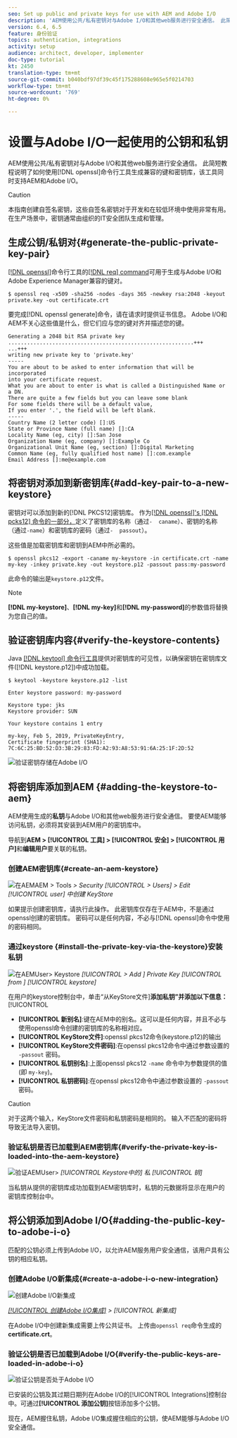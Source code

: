 ```yaml
---
seo: Set up public and private keys for use with AEM and Adobe I/O
description: 'AEM使用公共/私有密钥对与Adobe I/O和其他web服务进行安全通信。 此简短教程说明了如何使用openssl命令行工具生成兼容的键和密钥库，该工具同时支持AEM和Adobe I/O。 '
version: 6.4, 6.5
feature: 身份验证
topics: authentication, integrations
activity: setup
audience: architect, developer, implementer
doc-type: tutorial
kt: 2450
translation-type: tm+mt
source-git-commit: b040bdf97df39c45f175288608e965e5f0214703
workflow-type: tm+mt
source-wordcount: '769'
ht-degree: 0%

---
```



# 设置与Adobe I/O一起使用的公钥和私钥

AEM使用公共/私有密钥对与Adobe I/O和其他web服务进行安全通信。 此简短教程说明了如何使用[!DNL openssl]命令行工具生成兼容的键和密钥库，该工具同时支持AEM和Adobe I/O。

>[!CAUTION]
>
>本指南创建自签名密钥，这些自签名密钥对于开发和在较低环境中使用非常有用。 在生产场景中，密钥通常由组织的IT安全团队生成和管理。

## 生成公钥/私钥对{#generate-the-public-private-key-pair}

[[!DNL openssl]](https://www.openssl.org/docs/man1.0.2/man1/openssl.html)命令行工具的[[!DNL req] command](https://www.openssl.org/docs/man1.0.2/man1/req.html)可用于生成与Adobe I/O和Adobe Experience Manager兼容的键对。

```shell
$ openssl req -x509 -sha256 -nodes -days 365 -newkey rsa:2048 -keyout private.key -out certificate.crt
```

要完成[!DNL openssl generate]命令，请在请求时提供证书信息。 Adobe I/O和AEM不关心这些值是什么，但它们应与您的键对齐并描述您的键。

```
Generating a 2048 bit RSA private key
...........................................................+++
...+++
writing new private key to 'private.key'
-----
You are about to be asked to enter information that will be incorporated
into your certificate request.
What you are about to enter is what is called a Distinguished Name or a DN.
There are quite a few fields but you can leave some blank
For some fields there will be a default value,
If you enter '.', the field will be left blank.
-----
Country Name (2 letter code) []:US
State or Province Name (full name) []:CA
Locality Name (eg, city) []:San Jose
Organization Name (eg, company) []:Example Co
Organizational Unit Name (eg, section) []:Digital Marketing
Common Name (eg, fully qualified host name) []:com.example
Email Address []:me@example.com
```

## 将密钥对添加到新密钥库{#add-key-pair-to-a-new-keystore}

密钥对可以添加到新的[!DNL PKCS12]密钥库。 作为[[!DNL openssl]'s [!DNL pcks12] 命令的一部分，](https://www.openssl.org/docs/man1.0.2/man1/pkcs12.html)定义了密钥库的名称（通过`-  caname`）、密钥的名称（通过`-name`）和密钥库的密码（通过`-  passout`）。

这些值是加载密钥库和密钥到AEM中所必需的。

```shell
$ openssl pkcs12 -export -caname my-keystore -in certificate.crt -name my-key -inkey private.key -out keystore.p12 -passout pass:my-password
```

此命令的输出是`keystore.p12`文件。

>[!NOTE]
>
>**[!DNL my-keystore]**、**[!DNL my-key]**&#x200B;和&#x200B;**[!DNL my-password]**&#x200B;的参数值将替换为您自己的值。

## 验证密钥库内容{#verify-the-keystore-contents}

Java [[!DNL keytool] 命令行工具](https://docs.oracle.com/middleware/1213/wls/SECMG/keytool-summary-appx.htm#SECMG818)提供对密钥库的可见性，以确保密钥在密钥库文件([!DNL keystore.p12])中成功加载。

```shell
$ keytool -keystore keystore.p12 -list

Enter keystore password: my-password

Keystore type: jks
Keystore provider: SUN

Your keystore contains 1 entry

my-key, Feb 5, 2019, PrivateKeyEntry,
Certificate fingerprint (SHA1): 7C:6C:25:BD:52:D3:3B:29:83:FD:A2:93:A8:53:91:6A:25:1F:2D:52
```

![验证密钥存储在Adobe I/O](assets/set-up-public-private-keys-for-use-with-aem-and-adobe-io/adobe-io--public-keys.png)

## 将密钥库添加到AEM {#adding-the-keystore-to-aem}

AEM使用生成的&#x200B;**私钥**&#x200B;与Adobe I/O和其他web服务进行安全通信。 要使AEM能够访问私钥，必须将其安装到AEM用户的密钥库中。

导航到&#x200B;**AEM > [!UICONTROL 工具] > [!UICONTROL 安全] > [!UICONTROL 用户]**&#x200B;和&#x200B;**编辑用户**&#x200B;要关联的私钥。

### 创建AEM密钥库{#create-an-aem-keystore}

![在AEMAEM > Tools](assets/set-up-public-private-keys-for-use-with-aem-and-adobe-io/aem--create-keystore.png)
*> Security [!UICONTROL > Users] > Edit  [!UICONTROL user] 中创建  KeyStore*

如果提示创建密钥库，请执行此操作。 此密钥库仅存在于AEM中，不是通过openssl创建的密钥库。 密码可以是任何内容，不必与[!DNL openssl]命令中使用的密码相同。

### 通过keystore {#install-the-private-key-via-the-keystore}安装私钥

![在AEMUser> Keystore](assets/set-up-public-private-keys-for-use-with-aem-and-adobe-io/aem--add-private-key.png)
*[!UICONTROL > Add ] Private Key [!UICONTROL  from ]  [!UICONTROL keystore]*

在用户的keystore控制台中，单击“从KeyStore文件&#x200B;]**添加私钥”并添加以下信息：**[!UICONTROL 

* **[!UICONTROL 新别名]**:键在AEM中的别名。这可以是任何内容，并且不必与使用openssl命令创建的密钥库的名称相对应。
* **[!UICONTROL KeyStore文件]**:openssl pkcs12命令(keystore.p12)的输出
* **[!UICONTROL KeyStore文件密码]**:在openssl pkcs12命令中通过参数设置的 `-passout` 密码。
* **[!UICONTROL 私钥别名]**:上面openssl pkcs12 `-name` 命令中为参数提供的值(即 `my-key`)。
* **[!UICONTROL 私钥密码]**:在openssl pkcs12命令中通过参数设置的 `-passout` 密码。

>[!CAUTION]
>
>对于这两个输入，KeyStore文件密码和私钥密码是相同的。 输入不匹配的密码将导致无法导入密钥。

### 验证私钥是否已加载到AEM密钥库{#verify-the-private-key-is-loaded-into-the-aem-keystore}

![验证AEMUser> ](assets/set-up-public-private-keys-for-use-with-aem-and-adobe-io/aem--keystore.png)
*[!UICONTROL Keystore中的] 私 [!UICONTROL 钥]*

当私钥从提供的密钥库成功加载到AEM密钥库时，私钥的元数据将显示在用户的密钥库控制台中。

## 将公钥添加到Adobe I/O{#adding-the-public-key-to-adobe-i-o}

匹配的公钥必须上传到Adobe I/O，以允许AEM服务用户安全通信，该用户具有公钥的相应私钥。

### 创建Adobe I/O新集成{#create-a-adobe-i-o-new-integration}

![创建Adobe I/O新集成](assets/set-up-public-private-keys-for-use-with-aem-and-adobe-io/adobe-io--create-new-integration.png)

*[[!UICONTROL 创建Adobe I/O集成]](https://console.adobe.io/) > [!UICONTROL 新集成]*

在Adobe I/O中创建新集成需要上传公共证书。 上传由`openssl req`命令生成的&#x200B;**certificate.crt**。

### 验证公钥是否已加载到Adobe I/O{#verify-the-public-keys-are-loaded-in-adobe-i-o}

![验证公钥是否处于Adobe I/O](assets/set-up-public-private-keys-for-use-with-aem-and-adobe-io/adobe-io--public-keys.png)

已安装的公钥及其过期日期列在Adobe I/O的[!UICONTROL Integrations]控制台中。可通过&#x200B;**[!UICONTROL 添加公钥]**&#x200B;按钮添加多个公钥。

现在，AEM握住私钥，Adobe I/O集成握住相应的公钥，使AEM能够与Adobe I/O安全通信。
